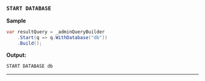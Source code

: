 ### `START DATABASE`

**Sample**
```csharp
var resultQuery = _adminQueryBuilder
    .Start(q => q.WithDatabase("db"))
    .Build();
```
**Output:**
```cypher
START DATABASE db
```
------